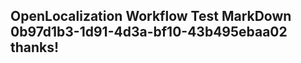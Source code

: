 <properties
ms.topic="hero-topic"
ms.test1="hero-topic"
ms.test2="test"/>

## OpenLocalization Workflow Test MarkDown 0b97d1b3-1d91-4d3a-bf10-43b495ebaa02 thanks!
